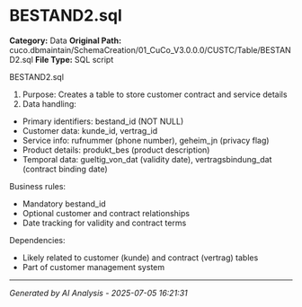 # BESTAND2.sql

**Category:** Data
**Original Path:** cuco.dbmaintain/SchemaCreation/01_CuCo_V3.0.0.0/CUSTC/Table/BESTAND2.sql
**File Type:** SQL script

BESTAND2.sql
1. Purpose: Creates a table to store customer contract and service details
2. Data handling:
- Primary identifiers: bestand_id (NOT NULL)
- Customer data: kunde_id, vertrag_id
- Service info: rufnummer (phone number), geheim_jn (privacy flag)
- Product details: produkt_bes (product description)
- Temporal data: gueltig_von_dat (validity date), vertragsbindung_dat (contract binding date)

Business rules:
- Mandatory bestand_id
- Optional customer and contract relationships
- Date tracking for validity and contract terms

Dependencies:
- Likely related to customer (kunde) and contract (vertrag) tables
- Part of customer management system

---
*Generated by AI Analysis - 2025-07-05 16:21:31*
